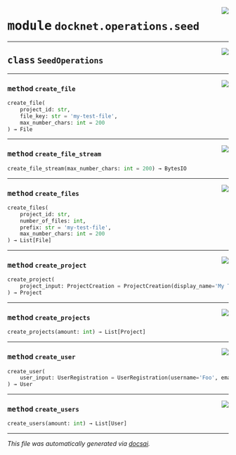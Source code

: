 <!-- markdownlint-disable -->

<a href="https://github.com/khulnasoft/docknet/blob/main/backend/src/docknet/operations/seed.py#L0"><img align="right" style="float:right;" src="https://img.shields.io/badge/-source-cccccc?style=flat-square"></a>

# <kbd>module</kbd> `docknet.operations.seed`






---

<a href="https://github.com/khulnasoft/docknet/blob/main/backend/src/docknet/operations/seed.py#L10"><img align="right" style="float:right;" src="https://img.shields.io/badge/-source-cccccc?style=flat-square"></a>

## <kbd>class</kbd> `SeedOperations`







---

<a href="https://github.com/khulnasoft/docknet/blob/main/backend/src/docknet/operations/seed.py#L37"><img align="right" style="float:right;" src="https://img.shields.io/badge/-source-cccccc?style=flat-square"></a>

### <kbd>method</kbd> `create_file`

```python
create_file(
    project_id: str,
    file_key: str = 'my-test-file',
    max_number_chars: int = 200
) → File
```





---

<a href="https://github.com/khulnasoft/docknet/blob/main/backend/src/docknet/operations/seed.py#L56"><img align="right" style="float:right;" src="https://img.shields.io/badge/-source-cccccc?style=flat-square"></a>

### <kbd>method</kbd> `create_file_stream`

```python
create_file_stream(max_number_chars: int = 200) → BytesIO
```





---

<a href="https://github.com/khulnasoft/docknet/blob/main/backend/src/docknet/operations/seed.py#L46"><img align="right" style="float:right;" src="https://img.shields.io/badge/-source-cccccc?style=flat-square"></a>

### <kbd>method</kbd> `create_files`

```python
create_files(
    project_id: str,
    number_of_files: int,
    prefix: str = 'my-test-file',
    max_number_chars: int = 200
) → List[File]
```





---

<a href="https://github.com/khulnasoft/docknet/blob/main/backend/src/docknet/operations/seed.py#L24"><img align="right" style="float:right;" src="https://img.shields.io/badge/-source-cccccc?style=flat-square"></a>

### <kbd>method</kbd> `create_project`

```python
create_project(
    project_input: ProjectCreation = ProjectCreation(display_name='My Test Project!', description='', icon=None, metadata={}, disabled=False, id='my-test-project')
) → Project
```





---

<a href="https://github.com/khulnasoft/docknet/blob/main/backend/src/docknet/operations/seed.py#L33"><img align="right" style="float:right;" src="https://img.shields.io/badge/-source-cccccc?style=flat-square"></a>

### <kbd>method</kbd> `create_projects`

```python
create_projects(amount: int) → List[Project]
```





---

<a href="https://github.com/khulnasoft/docknet/blob/main/backend/src/docknet/operations/seed.py#L11"><img align="right" style="float:right;" src="https://img.shields.io/badge/-source-cccccc?style=flat-square"></a>

### <kbd>method</kbd> `create_user`

```python
create_user(
    user_input: UserRegistration = UserRegistration(username='Foo', email='foo@bar.com', disabled=False, password='Foobar')
) → User
```





---

<a href="https://github.com/khulnasoft/docknet/blob/main/backend/src/docknet/operations/seed.py#L20"><img align="right" style="float:right;" src="https://img.shields.io/badge/-source-cccccc?style=flat-square"></a>

### <kbd>method</kbd> `create_users`

```python
create_users(amount: int) → List[User]
```








---

_This file was automatically generated via [docsai](https://github.com/khulnasoft/docsai)._
